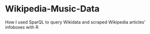 # Wikipedia-Music-Data
How I used SparQL to query Wikidata and scraped Wikipedia articles' infoboxes with R
